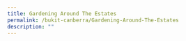```yaml
---
title: Gardening Around The Estates
permalink: /bukit-canberra/Gardening-Around-The-Estates
description: ""
---
```

